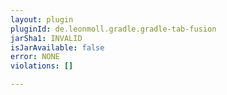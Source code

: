 ```yaml
---
layout: plugin
pluginId: de.leonmoll.gradle.gradle-tab-fusion
jarSha1: INVALID
isJarAvailable: false
error: NONE
violations: []

---
```

